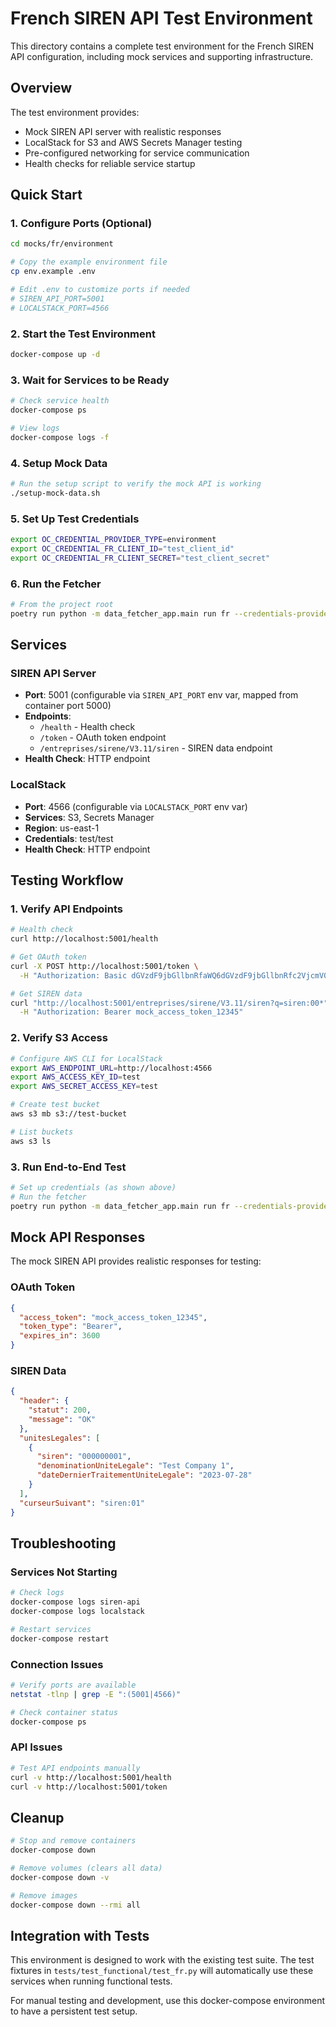 # French SIREN API Test Environment

This directory contains a complete test environment for the French SIREN API configuration, including mock services and supporting infrastructure.

## Overview

The test environment provides:
- Mock SIREN API server with realistic responses
- LocalStack for S3 and AWS Secrets Manager testing
- Pre-configured networking for service communication
- Health checks for reliable service startup

## Quick Start

### 1. Configure Ports (Optional)
```bash
cd mocks/fr/environment

# Copy the example environment file
cp env.example .env

# Edit .env to customize ports if needed
# SIREN_API_PORT=5001
# LOCALSTACK_PORT=4566
```

### 2. Start the Test Environment
```bash
docker-compose up -d
```

### 3. Wait for Services to be Ready
```bash
# Check service health
docker-compose ps

# View logs
docker-compose logs -f
```

### 4. Setup Mock Data
```bash
# Run the setup script to verify the mock API is working
./setup-mock-data.sh
```

### 5. Set Up Test Credentials
```bash
export OC_CREDENTIAL_PROVIDER_TYPE=environment
export OC_CREDENTIAL_FR_CLIENT_ID="test_client_id"
export OC_CREDENTIAL_FR_CLIENT_SECRET="test_client_secret"
```

### 6. Run the Fetcher
```bash
# From the project root
poetry run python -m data_fetcher_app.main run fr --credentials-provider env
```

## Services

### SIREN API Server
- **Port**: 5001 (configurable via `SIREN_API_PORT` env var, mapped from container port 5000)
- **Endpoints**:
  - `/health` - Health check
  - `/token` - OAuth token endpoint
  - `/entreprises/sirene/V3.11/siren` - SIREN data endpoint
- **Health Check**: HTTP endpoint

### LocalStack
- **Port**: 4566 (configurable via `LOCALSTACK_PORT` env var)
- **Services**: S3, Secrets Manager
- **Region**: us-east-1
- **Credentials**: test/test
- **Health Check**: HTTP endpoint

## Testing Workflow

### 1. Verify API Endpoints
```bash
# Health check
curl http://localhost:5001/health

# Get OAuth token
curl -X POST http://localhost:5001/token \
  -H "Authorization: Basic dGVzdF9jbGllbnRfaWQ6dGVzdF9jbGllbnRfc2VjcmV0"

# Get SIREN data
curl "http://localhost:5001/entreprises/sirene/V3.11/siren?q=siren:00*" \
  -H "Authorization: Bearer mock_access_token_12345"
```

### 2. Verify S3 Access
```bash
# Configure AWS CLI for LocalStack
export AWS_ENDPOINT_URL=http://localhost:4566
export AWS_ACCESS_KEY_ID=test
export AWS_SECRET_ACCESS_KEY=test

# Create test bucket
aws s3 mb s3://test-bucket

# List buckets
aws s3 ls
```

### 3. Run End-to-End Test
```bash
# Set up credentials (as shown above)
# Run the fetcher
poetry run python -m data_fetcher_app.main run fr --credentials-provider env
```

## Mock API Responses

The mock SIREN API provides realistic responses for testing:

### OAuth Token
```json
{
  "access_token": "mock_access_token_12345",
  "token_type": "Bearer",
  "expires_in": 3600
}
```

### SIREN Data
```json
{
  "header": {
    "statut": 200,
    "message": "OK"
  },
  "unitesLegales": [
    {
      "siren": "000000001",
      "denominationUniteLegale": "Test Company 1",
      "dateDernierTraitementUniteLegale": "2023-07-28"
    }
  ],
  "curseurSuivant": "siren:01"
}
```

## Troubleshooting

### Services Not Starting
```bash
# Check logs
docker-compose logs siren-api
docker-compose logs localstack

# Restart services
docker-compose restart
```

### Connection Issues
```bash
# Verify ports are available
netstat -tlnp | grep -E ":(5001|4566)"

# Check container status
docker-compose ps
```

### API Issues
```bash
# Test API endpoints manually
curl -v http://localhost:5001/health
curl -v http://localhost:5001/token
```

## Cleanup

```bash
# Stop and remove containers
docker-compose down

# Remove volumes (clears all data)
docker-compose down -v

# Remove images
docker-compose down --rmi all
```

## Integration with Tests

This environment is designed to work with the existing test suite. The test fixtures in `tests/test_functional/test_fr.py` will automatically use these services when running functional tests.

For manual testing and development, use this docker-compose environment to have a persistent test setup.
